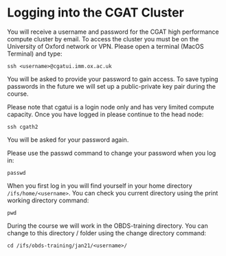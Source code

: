 # Logging into the CGAT Cluster


You will receive a username and password for the CGAT high performance compute cluster by email. To access the cluster you must be on the University of Oxford network or VPN. Please open a terminal (MacOS Terminal) and type:

`ssh <username>@cgatui.imm.ox.ac.uk`

You will be asked to provide your password to gain access. To save typing passwords in the future we will set up a public-private key pair during the course.

Please note that cgatui is a login node only and has very limited compute capacity. Once you have logged in please continue to the head node:

`ssh cgath2`

You will be asked for your password again.

Please use the passwd command to change your password when you log in:

`passwd`

When you first log in you will find yourself in your home directory `/ifs/home/<username>`. You can check you current directory using the print working directory command:

`pwd`

During the course we will work in the OBDS-training directory. You can change to this directory / folder using the change directory command:

`cd /ifs/obds-training/jan21/<username>/`
